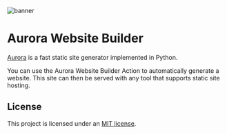 ![banner](https://github.com/capjamesg/aurora-action/assets/37276661/e933f631-1467-45dd-a747-2c42e30a030a)

# Aurora Website Builder

[Aurora](https://github.com/capjamesg/aurora) is a fast static site generator implemented in Python.

You can use the Aurora Website Builder Action to automatically generate a website. This site can then be served with any tool that supports static site hosting.

## License

This project is licensed under an [MIT license](LICENSE).
